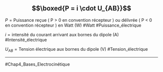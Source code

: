 ## $$\boxed{P = i \cdot U_{AB}}$$

$P = \text{Puissance reçue ( P > 0 en convention récepteur ) ou délivrée ( P < 0 en convention récepteur ) en Watt (W) }$  #Watt #Puissance_électrique

$i = \text{intensité du courant arrivant aux bornes du dipole (A)}$  #Intensité_électrique 

$U_{AB} = \text{Tension électrique aux bornes du dipole (V)}$ #Tension_électrique
___
#Chap4_Bases_Electrocinétique 